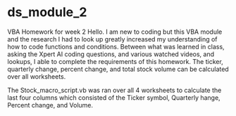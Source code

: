 # ds_module_2
VBA Homework for week 2
Hello. I am new to coding but this VBA module and the research I had to look up greatly increased my understanding of how to code functions and conditions. Between what was learned in class, asking the Xpert AI coding questions, and various watched videos, and lookups, I able to complete the requirements of this homework.  The ticker, quarterly change, percent change, and total stock volume can be calculated over all worksheets.

The Stock_macro_script.vb was ran over all 4 worksheets to calculate the last four columns which consisted of the Ticker symbol, Quarterly hange, Percent change, and Volume.

